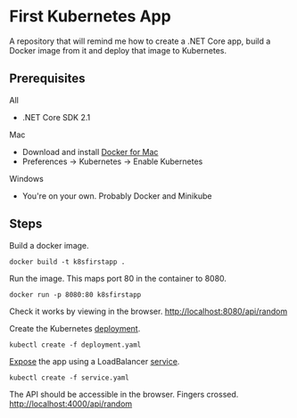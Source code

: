 # First Kubernetes App

A repository that will remind me how to create a .NET Core app, build a Docker image from it and deploy that image to Kubernetes.

## Prerequisites

All
 * .NET Core SDK 2.1

Mac
  
  * Download and install [Docker for Mac](https://docs.docker.com/docker-for-mac/install/)
  * Preferences -> Kubernetes -> Enable Kubernetes

Windows
 * You're on your own. Probably Docker and Minikube

## Steps

Build a docker image.

```docker build -t k8sfirstapp .```

Run the image. This maps port 80 in the container to 8080.

```docker run -p 8080:80 k8sfirstapp```

Check it works by viewing in the browser. [http://localhost:8080/api/random](http://localhost:8080/api/random) 

Create the Kubernetes [deployment](https://kubernetes.io/docs/concepts/workloads/controllers/deployment/).

```kubectl create -f deployment.yaml```

[Expose](https://kubernetes.io/docs/reference/generated/kubectl/kubectl-commands#expose) the app using a LoadBalancer [service](https://kubernetes.io/docs/concepts/services-networking/service/).

```kubectl create -f service.yaml```

The API should be accessible in the browser. Fingers crossed. [http://localhost:4000/api/random](http://localhost:4000/api/random) 